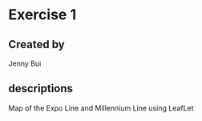 # Exercise 1
## Created by
Jenny Bui

## descriptions
Map of the Expo Line and Millennium Line using LeafLet 
 

 
